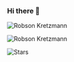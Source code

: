 ### Hi there 👋

<!--
**robsonkretzmannsilva/robsonkretzmannsilva** is a ✨ _special_ ✨ repository because its `README.md` (this file) appears on your GitHub profile.

Here are some ideas to get you started:

- 🔭 I’m currently working on ...
- 🌱 I’m currently learning ...
- 👯 I’m looking to collaborate on ...
- 🤔 I’m looking for help with ...
- 💬 Ask me about ...
- 📫 How to reach me: ...
- 😄 Pronouns: ...
- ⚡ Fun fact: ...
-->

![Robson Kretzmann](https://github-readme-stats.vercel.app/api?username=robsonkretzmannsilva&show_icons=true&theme=tokyonight) 

![Robson Kretzmann](https://github-readme-streak-stats.herokuapp.com/?user=robsonkretzmannsilva&theme=tokyonight) 
  
![Stars](https://github-readme-stats.vercel.app/api?username=robsonkretzmannsilva&show_icons=true&locale=en&count_private=true&hide_rank=true&custom_title=My%20GitHub%20Stats&disable_animations=true&theme=tokyonight)
